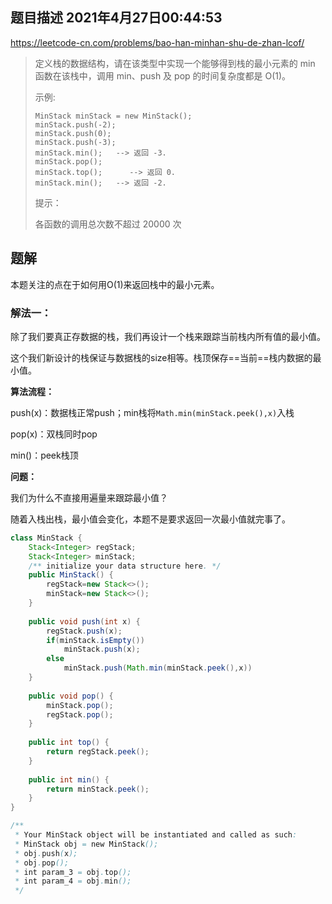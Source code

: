 ## 题目描述	2021年4月27日00:44:53

https://leetcode-cn.com/problems/bao-han-minhan-shu-de-zhan-lcof/

> 定义栈的数据结构，请在该类型中实现一个能够得到栈的最小元素的 min 函数在该栈中，调用 min、push 及 pop 的时间复杂度都是 O(1)。
>
>  
>
> 示例:
>
> ```
> MinStack minStack = new MinStack();
> minStack.push(-2);
> minStack.push(0);
> minStack.push(-3);
> minStack.min();   --> 返回 -3.
> minStack.pop();
> minStack.top();      --> 返回 0.
> minStack.min();   --> 返回 -2.
> ```
>
>
> 提示：
>
> 各函数的调用总次数不超过 20000 次
>

## 题解

本题关注的点在于如何用O(1)来返回栈中的最小元素。

### 解法一：

除了我们要真正存数据的栈，我们再设计一个栈来跟踪当前栈内所有值的最小值。

这个我们新设计的栈保证与数据栈的size相等。栈顶保存==当前==栈内数据的最小值。

**算法流程：**

push(x)：数据栈正常push；min栈将`Math.min(minStack.peek(),x)`入栈

pop(x)：双栈同时pop

min()：peek栈顶

**问题：**

我们为什么不直接用遍量来跟踪最小值？

随着入栈出栈，最小值会变化，本题不是要求返回一次最小值就完事了。

```java
class MinStack {
    Stack<Integer> regStack;
    Stack<Integer> minStack;
    /** initialize your data structure here. */
    public MinStack() {
        regStack=new Stack<>();
        minStack=new Stack<>();
    }
    
    public void push(int x) {
        regStack.push(x);
        if(minStack.isEmpty())
            minStack.push(x);
        else
			minStack.push(Math.min(minStack.peek(),x))
    }
    
    public void pop() {
        minStack.pop();
        regStack.pop();
    }
    
    public int top() {
        return regStack.peek();
    }
    
    public int min() {
        return minStack.peek();
    }
}

/**
 * Your MinStack object will be instantiated and called as such:
 * MinStack obj = new MinStack();
 * obj.push(x);
 * obj.pop();
 * int param_3 = obj.top();
 * int param_4 = obj.min();
 */
```

